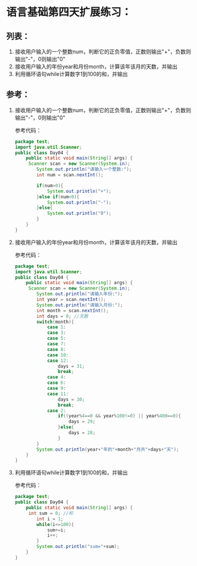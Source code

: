 # 语言基础第四天扩展练习：

## 列表：

1. 接收用户输入的一个整数num，判断它的正负零值，正数则输出"+"，负数则输出"-"，0则输出"0"
2. 接收用户输入的年份year和月份month，计算该年该月的天数，并输出
3. 利用循环语句while计算数字1到100的和，并输出



## 参考：

1. 接收用户输入的一个整数num，判断它的正负零值，正数则输出"+"，负数则输出"-"，0则输出"0"

   参考代码：

   ```java
   package test;
   import java.util.Scanner;
   public class Day04 {
       public static void main(String[] args) {
   		Scanner scan = new Scanner(System.in);
           System.out.println("请输入一个整数:");
           int num = scan.nextInt();
   
           if(num>0){
               System.out.println("+");
           }else if(num<0){
               System.out.println("-");
           }else{
               System.out.println("0");
           }
       }
   }
   ```

2. 接收用户输入的年份year和月份month，计算该年该月的天数，并输出

   参考代码：

   ```java
   package test;
   import java.util.Scanner;
   public class Day04 {
       public static void main(String[] args) {
   		Scanner scan = new Scanner(System.in);
           System.out.println("请输入年份:");
           int year = scan.nextInt();
           System.out.println("请输入月份:");
           int month = scan.nextInt();
           int days = 0; //天数
           switch(month){
               case 1:
               case 3:
               case 5:
               case 7:
               case 8:
               case 10:
               case 12:
                   days = 31;
                   break;
               case 4:
               case 6:
               case 9:
               case 11:
                   days = 30;
                   break;
               case 2:
                   if((year%4==0 && year%100!=0) || year%400==0){
                       days = 29;
                   }else{
                       days = 28;
                   }
           }
           System.out.println(year+"年的"+month+"月共"+days+"天");
       }
   }
   ```

3. 利用循环语句while计算数字1到100的和，并输出

   参考代码：

   ```java
   package test;
   public class Day04 {
       public static void main(String[] args) {
   		int sum = 0; //和
           int i = 1;
           while(i<=100){
               sum+=i;
               i++;
           }
           System.out.println("sum="+sum);
       }
   }
   ```

   
